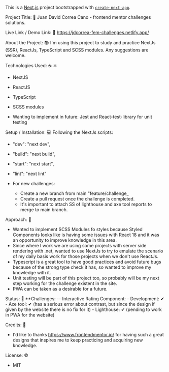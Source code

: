 This is a [Next.js](https://nextjs.org/) project bootstrapped with [`create-next-app`](https://github.com/vercel/next.js/tree/canary/packages/create-next-app).

Project Title: 📛
Juan David Correa Cano - frontend mentor challenges solutions.


Live Link / Demo Link: 🔗
https://jdcorrea-fem-challenges.netlify.app/


About the Project: 📚
I'm using this project to study and practice NextJs (SSR), ReactJs, TypeScript and SCSS modules. Any suggestions are welcome.


Technologies Used: ☕️ ⚛️
- NextJS
- ReactJS
- TypeScript
- SCSS modules

- Wanting to implement in future: Jest and React-test-library for unit testing


Setup / Installation: 💻
Following the NextJs scripts:
- "dev": "next dev",
- "build": "next build",
- "start": "next start",
- "lint": "next lint"

- For new challenges:
  - Create a new branch from main "feature/challenge_
  - Create a pull request once the challenge is completed.
  - It's important to attach SS of lighthouse and axe tool reports to merge to main branch.


Approach: 🚶
- Wanted to implement SCSS Modules fo styles because Styled Components looks like is having some issues with React 18 and it was an opportunity to improve knowledge in this area.
- Since where I work we are using some projects with server side rendering with .net, wanted to use NextJs to try to emulate the scenario of my daily basis work for those projects when we don't use ReactJs.
- Typescript is a great tool to have good practices and avoid future bugs because of the strong type check it has, so wanted to improve my knowledge with it.
- Unit testing will be part of this project too, so probably will be my next step working for the challenge existent in the site.
- PWA can be taken as a desirable for a future.

Status: 📶
**Challenges:
  -- Interactive Rating Component:
    - Development: ✔
    - Axe tool: ✔ (has a serious error about contrast, but since the design if given by the website there is no fix for it)
    - Lighthouse: ✔ (pending to work in PWA for the website)

Credits: 📝
- I'd like to thanks https://www.frontendmentor.io/ for having such a great designs that inspires me to keep practicing and acquiring new knowledge.

License: ©️
- MIT
